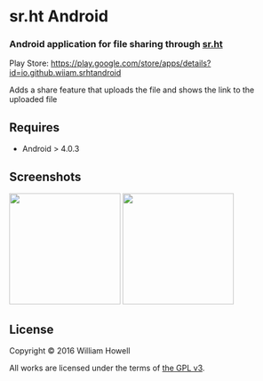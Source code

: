 # sr.ht Android

### Android application for file sharing through [sr.ht](https://sr.ht)

Play Store: https://play.google.com/store/apps/details?id=io.github.wiiam.srhtandroid

Adds a share feature that uploads the file and shows the link to the uploaded file

## Requires
- Android > 4.0.3

## Screenshots
<p><img src="https://sr.ht/T9K8.jpg" width="200px" /> <img src="https://sr.ht/sWZX.jpg" width="200px"/>

## License
Copyright © 2016 William Howell

All works are licensed under the terms of [the GPL v3](LICENSE).
